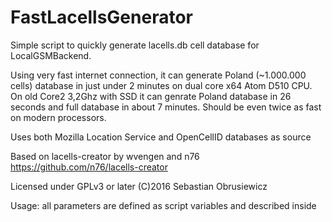 # FastLacellsGenerator
Simple script to quickly generate lacells.db cell database for LocalGSMBackend.

Using very fast internet connection, it can generate Poland (~1.000.000 cells) database in just under 2 minutes on dual core x64 Atom D510 CPU.
On old Core2 3,2Ghz with SSD it can genrate Poland database in 26 seconds and full database in about 7 minutes.
Should be even twice as fast on modern processors.

Uses both Mozilla Location Service and OpenCellID databases as source

Based on lacells-creator by wvengen and n76
https://github.com/n76/lacells-creator

Licensed under GPLv3 or later
(C)2016 Sebastian Obrusiewicz

Usage: all parameters are defined as script variables and described inside
